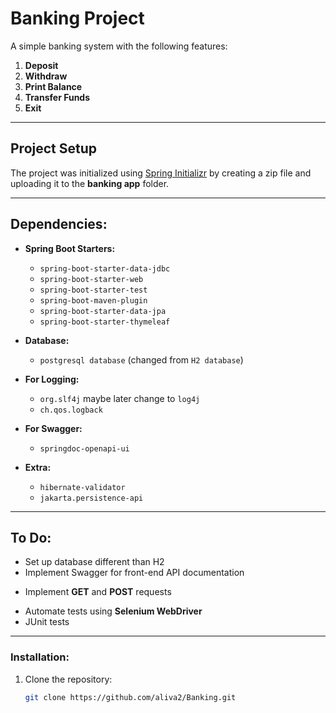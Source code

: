 # **Banking Project**

A simple banking system with the following features:

1. **Deposit**
2. **Withdraw**
3. **Print Balance**
4. **Transfer Funds**
5. **Exit**

---

## **Project Setup**

The project was initialized using [Spring Initializr](https://start.spring.io) by creating a zip file and uploading it to the **banking app** folder.

---

## **Dependencies:**

- **Spring Boot Starters:**
  - `spring-boot-starter-data-jdbc`
  - `spring-boot-starter-web`
  - `spring-boot-starter-test`
  - `spring-boot-maven-plugin`
  - `spring-boot-starter-data-jpa`
  - `spring-boot-starter-thymeleaf`

- **Database:**
  - `postgresql database` (changed from `H2 database`)

- **For Logging:**
  - `org.slf4j` maybe later change to `log4j`
  - `ch.qos.logback`
 
- **For Swagger:**
  - `springdoc-openapi-ui`

- **Extra:**
  - `hibernate-validator`
  - `jakarta.persistence-api`

---

## **To Do:**

- Set up database different than H2
- Implement Swagger for front-end API documentation
+ Implement **GET** and **POST** requests
- Automate tests using **Selenium WebDriver**
- JUnit tests

---

### **Installation:**

1. Clone the repository:
   ```bash
   git clone https://github.com/aliva2/Banking.git
